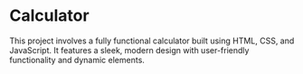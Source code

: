 # Calculator
This project involves a fully functional calculator built using HTML, CSS, and JavaScript. It features a sleek, modern design with user-friendly functionality and dynamic elements.
